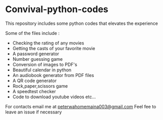 # Convival-python-codes
This repository includes some python codes that elevates the experience 

Some of the files include :
- Checking the rating of any movies
- Getting the casts of your favorite movie
- A password generator 
- Number guessing game
- Conversion of images to PDF's
- Beautiful calendar in python
- An audiobook generator from PDF files
- A QR code generator
- Rock,paper,scissors game
- A speedtest checker
- Code to download youtube videos
etc...



For contacts email me at peterwahomemaina003@gmail.com 
Feel fee to leave an issue if necessary 
